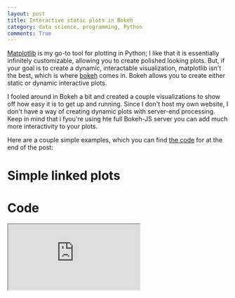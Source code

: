```yaml
---
layout: post
title: Interactive static plots in Bokeh
category: data science, programming, Python
comments: True
---
```


[Matplotlib](http://matplotlib.org/) is my go-to tool for plotting in Python; I like that it is essentially infinitely customizable, allowing you to create polished looking plots. But, if your goal is to create a dynamic, interactable visualization, matplotlib isn't the best, which is where [bokeh](http://bokeh.pydata.org/en/latest/) comes in. Bokeh allows you to create either static or dynamic interactive plots.

I fooled around in Bokeh a bit and created a couple visualizations to show off how easy it is to get up and running. Since I don't host my own website, I don't have a way of creating dynamic plots with server-end processing. Keep in mind that i fyou're using hte full Bokeh-JS server you can add much more interactivity to your plots.

Here are a couple simple examples, which you can find [the code](#code) for at the end of the post:

# Simple linked plots



# Code <a name="code"></a>

<iframe src="https://raw.githubusercontent.com/tphinkle/tphinkle.github.io/master/files/2017-1-1-bokeh_intro/notebook.html"></iframe>


